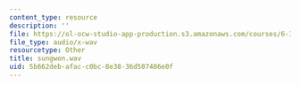 ```yaml
---
content_type: resource
description: ''
file: https://ol-ocw-studio-app-production.s3.amazonaws.com/courses/6-341-discrete-time-signal-processing-fall-2005/5b662debafacc0bc8e3836d507486e0f_sungwon.wav
file_type: audio/x-wav
resourcetype: Other
title: sungwon.wav
uid: 5b662deb-afac-c0bc-8e38-36d507486e0f
---
```

